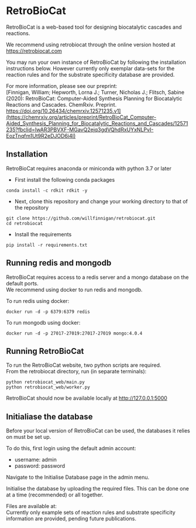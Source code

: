# RetroBioCat
RetroBioCat is a web-based tool for designing biocatalytic cascades and reactions.  

We recommend using retrobiocat through the online version hosted at https://retrobiocat.com  

You may run your own instance of RetroBioCat by following the installation instructions below.
However currently only exemplar data-sets for the reaction rules and for the substrate specificity database are provided.

For more information, please see our preprint:  
[Finnigan, William; Hepworth, Lorna J.; Turner, Nicholas J.; Flitsch, Sabine (2020): RetroBioCat: Computer-Aided Synthesis Planning for Biocatalytic Reactions and Cascades. ChemRxiv. Preprint. https://doi.org/10.26434/chemrxiv.12571235.v1](https://chemrxiv.org/articles/preprint/RetroBioCat_Computer-Aided_Synthesis_Planning_for_Biocatalytic_Reactions_and_Cascades/12571235?fbclid=IwAR3PBVXF-MGavQ2ejq3gdVQhdRxUYxNLPvI-EozTnqfm1Ut9R2eDJOD6i4I)  

## Installation
RetroBioCat requires anaconda or miniconda with python 3.7 or later

* First install the following conda packages
```
conda install -c rdkit rdkit -y
```

* Next, clone this repository and change your working directory to that of the repository  
```
git clone https://github.com/willfinnigan/retrobiocat.git 
cd retrobiocat
```

* Install the requirements
```
pip install -r requirements.txt
```

## Running redis and mongodb 
RetroBioCat requires access to a redis server and a mongo database on the default ports.  
We recommend using docker to run redis and mongodb.  

To run redis using docker:
```
docker run -d -p 6379:6379 redis
```

To run mongodb using docker:
```
docker run -d -p 27017-27019:27017-27019 mongo:4.0.4
```

## Running RetroBioCat 
To run the RetroBioCat website, two python scripts are required.  
From the retrobiocat directory, run (in separate terminals):

```
python retrobiocat_web/main.py
python retrobiocat_web/worker.py
```

RetroBioCat should now be available locally at http://127.0.0.1:5000

## Initialiase the database
Before your local version of RetroBioCat can be used, the databases it relies on must be set up.  

To do this, first login using the default admin account:  
- username: admin  
- password: password  

Navigate to the Initialise Database page in the admin menu.

Initialise the database by uploading the required files.  This can be done one at a time (recommended) or all together.

Files are available at:  
Currently only example sets of reaction rules and substrate specificity information are provided, pending future publications.



